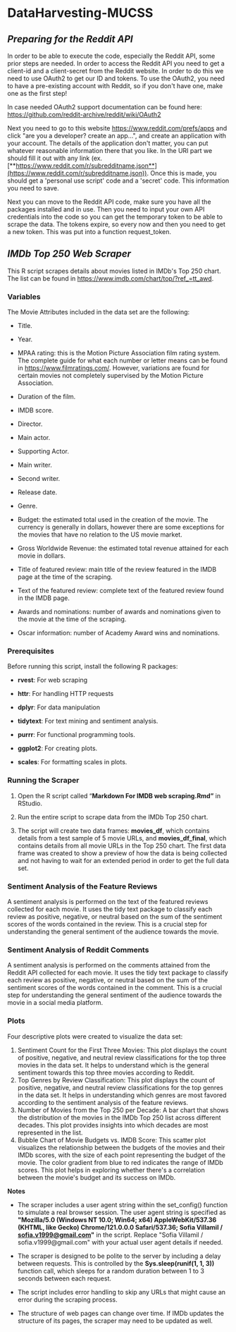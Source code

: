 # DataHarvesting-MUCSS

## *Preparing for the Reddit API*

In order to be able to execute the code, especially the Reddit API, some prior steps are needed. In order to access the Reddit API you need to get a client-id and a client-secret from the Reddit website. In order to do this we need to use OAuth2 to get our ID and tokens. To use the OAuth2, you need to have a pre-existing account with Reddit, so if you don't have one, make one as the first step!

In case needed OAuth2 support documentation can be found here: <https://github.com/reddit-archive/reddit/wiki/OAuth2>

Next you need to go to this website <https://www.reddit.com/prefs/apps> and click "are you a developer? create an app...", and create an application with your account. The details of the application don't matter, you can put whatever reasonable information there that you like. In the URI part we should fill it out with any link (ex.[**https://www.reddit.com/r/subredditname.json**](https://www.reddit.com/r/subredditname.json)). Once this is made, you should get a 'personal use script' code and a 'secret' code. This information you need to save.

Next you can move to the Reddit API code, make sure you have all the packages installed and in use. Then you need to input your own API credentials into the code so you can get the temporary token to be able to scrape the data. The tokens expire, so every now and then you need to get a new token. This was put into a function request_token.

## ***IMDb Top 250 Web Scraper***

This R script scrapes details about movies listed in IMDb's Top 250 chart. The list can be found in <https://www.imdb.com/chart/top/?ref_=tt_awd>.

### Variables

The Movie Attributes included in the data set are the following:

-   Title.

-   Year.

-   MPAA rating: this is the Motion Picture Association film rating system. The complete guide for what each number or letter means can be found in <https://www.filmratings.com/>. However, variations are found for certain movies not completely supervised by the Motion Picture Association.

-   Duration of the film.

-   IMDB score.

-   Director.

-   Main actor.

-   Supporting Actor.

-   Main writer.

-   Second writer.

-   Release date.

-   Genre.

-   Budget: the estimated total used in the creation of the movie. The currency is generally in dollars, however there are some exceptions for the movies that have no relation to the US movie market.

-   Gross Worldwide Revenue: the estimated total revenue attained for each movie in dollars.

-   Title of featured review: main title of the review featured in the IMDB page at the time of the scraping.

-   Text of the featured review: complete text of the featured review found in the IMDB page.

-   Awards and nominations: number of awards and nominations given to the movie at the time of the scraping.

-   Oscar information: number of Academy Award wins and nominations.

### **Prerequisites**

Before running this script, install the following R packages:

-   **rvest**: For web scraping

-   **httr**: For handling HTTP requests

-   **dplyr**: For data manipulation

-   **tidytext**: For text mining and sentiment analysis.

-   **purrr**: For functional programming tools.

-   **ggplot2**: For creating plots.

-   **scales**: For formatting scales in plots.

### **Running the Scraper**

1.  Open the R script called “**Markdown For IMDB web scraping.Rmd”** in RStudio.

2.  Run the entire script to scrape data from the IMDb Top 250 chart.

3.  The script will create two data frames: **movies_df**, which contains details from a test sample of 5 movie URLs, and **movies_df_final**, which contains details from all movie URLs in the Top 250 chart. The first data frame was created to show a preview of how the data is being collected and not having to wait for an extended period in order to get the full data set.

### **Sentiment Analysis of the Feature Reviews**

A sentiment analysis is performed on the text of the featured reviews collected for each movie. It uses the tidy text package to classify each review as positive, negative, or neutral based on the sum of the sentiment scores of the words contained in the review. This is a crucial step for understanding the general sentiment of the audience towards the movie.

### **Sentiment Analysis of Reddit Comments**

A sentiment analysis is performed on the comments attained from the Reddit API collected for each movie. It uses the tidy text package to classify each review as positive, negative, or neutral based on the sum of the sentiment scores of the words contained in the comment. This is a crucial step for understanding the general sentiment of the audience towards the movie in a social media platform.

### **Plots**

Four descriptive plots were created to visualize the data set:

1.  Sentiment Count for the First Three Movies: This plot displays the count of positive, negative, and neutral review classifications for the top three movies in the data set. It helps to understand which is the general sentiment towards this top three movies according to Reddit.
2.  Top Genres by Review Classification: This plot displays the count of positive, negative, and neutral review classifications for the top genres in the data set. It helps in understanding which genres are most favored according to the sentiment analysis of the feature reviews.
3.  Number of Movies from the Top 250 per Decade: A bar chart that shows the distribution of the movies in the IMDb Top 250 list across different decades. This plot provides insights into which decades are most represented in the list.
4.  Bubble Chart of Movie Budgets vs. IMDB Score: This scatter plot visualizes the relationship between the budgets of the movies and their IMDb scores, with the size of each point representing the budget of the movie. The color gradient from blue to red indicates the range of IMDb scores. This plot helps in exploring whether there's a correlation between the movie's budget and its success on IMDb.

**Notes**

-   The scraper includes a user agent string within the set_config() function to simulate a real browser session. The user agent string is specified as **"Mozilla/5.0 (Windows NT 10.0; Win64; x64) AppleWebKit/537.36 (KHTML, like Gecko) Chrome/121.0.0.0 Safari/537.36; Sofia Villamil / [sofia.v1999\@gmail.com](mailto:sofia.v1999@gmail.com)"** in the script. Replace "Sofia Villamil / sofia.v1999\@gmail.com" with your actual user agent details if needed.

-   The scraper is designed to be polite to the server by including a delay between requests. This is controlled by the **Sys.sleep(runif(1, 1, 3))** function call, which sleeps for a random duration between 1 to 3 seconds between each request.

-   The script includes error handling to skip any URLs that might cause an error during the scraping process.

-   The structure of web pages can change over time. If IMDb updates the structure of its pages, the scraper may need to be updated as well.
